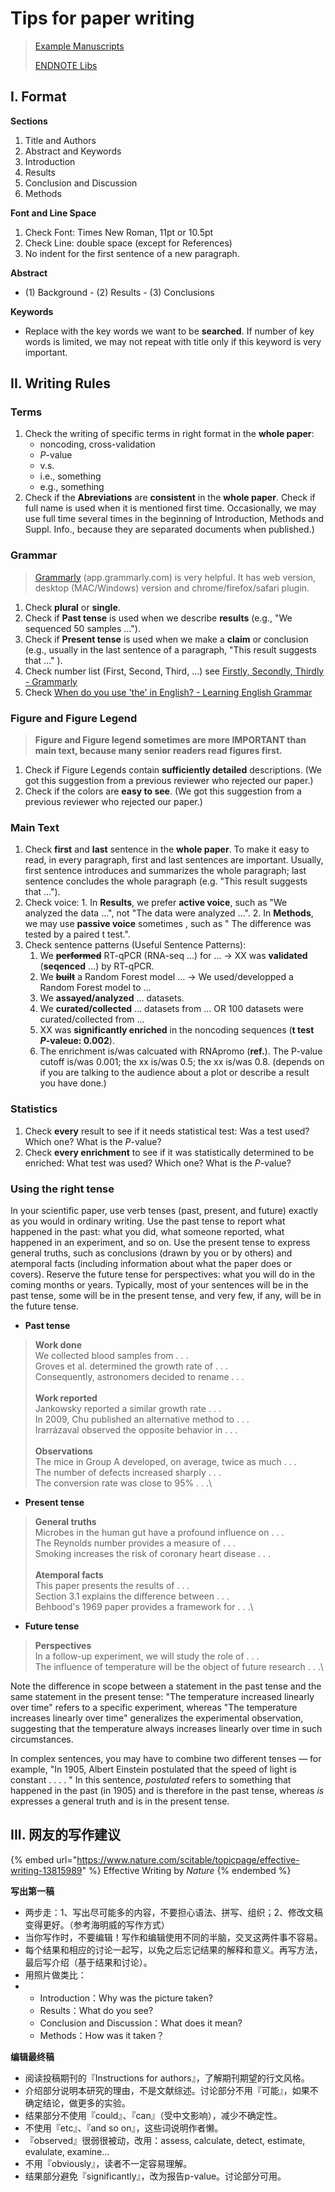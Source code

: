 # Tips for paper writing

> [Example Manuscripts](https://cloud.tsinghua.edu.cn/d/d2c5d0670b7143deb2d4/)
>
> [ENDNOTE Libs](https://cloud.tsinghua.edu.cn/d/07d2b19d6b284ebea5ea/?p=%2FENDNOTE\&mode=list)

## I. Format

**Sections**

1. Title and Authors
2. Abstract and Keywords
3. Introduction
4. Results
5. Conclusion and Discussion
6. Methods

**Font and Line Space**

1. Check Font: Times New Roman, 11pt or 10.5pt
2. Check Line: double space (except for References)
3. No indent for the first sentence of a new paragraph.

**Abstract**

* (1) Background - (2) Results - (3) Conclusions

**Keywords**

* Replace with the key words we want to be **searched**. If number of key words is limited, we may not repeat with title only if this keyword is very important.

## II. Writing Rules

### **Terms**

1. Check the writing of specific terms in right format in the **whole paper**:
   * noncoding, cross-validation
   * _P_-value
   * v.s.
   * i.e., something
   * e.g., something
2. Check if the **Abreviations** are **consistent** in the **whole paper**. Check if full name is used when it is mentioned first time. Occasionally, we may use full time several times in the beginning of Introduction, Methods and Suppl. Info., because they are separated documents when published.)

### **Grammar**

> [Grammarly](https://app.grammarly.com) (app.grammarly.com) is very helpful. It has web version, desktop (MAC/Windows) version and chrome/firefox/safari plugin.

1. Check **plural** or **single**.
2. Check if **Past tense** is used when we describe **results** (e.g., "We sequenced 50 samples ...").
3. Check if **Present tense** is used when we make a **claim** or conclusion (e.g., usually in the last sentence of a paragraph, "This result suggests that …" ).
4. Check number list (First, Second, Third, ...) see [Firstly, Secondly, Thirdly - Grammarly](https://www.grammarly.com/blog/firstly/)
5. Check [When do you use 'the' in English? - Learning English Grammar ](https://grammar.collinsdictionary.com/easy-learning/when-do-you-use-the-in-english)

### **Figure and Figure Legend**

> **Figure and Figure legend sometimes are more IMPORTANT than main text, because many senior readers read figures first.**

1. Check if Figure Legends contain **sufficiently detailed** descriptions. (We got this suggestion from a previous reviewer who rejected our paper.)
2. Check if the colors are **easy to see**.  (We got this suggestion from a previous reviewer who rejected our paper.)

### **Main Text**

1. Check **first** and **last** sentence in the **whole paper**. To make it easy to read, in every paragraph, first and last sentences are important. Usually, first sentence introduces and summarizes the whole paragraph; last sentence concludes the whole paragraph (e.g. "This result suggests that ...").
2. Check voice: 1. In **Results**, we prefer **active voice**, such as "We analyzed the data …", not "The data were analyzed …". 2. In **Methods**, we may use **passive voice** sometimes , such as " The difference was tested by a paired t test.".
3. Check sentence patterns (Useful Sentence Patterns):
   1. We ~~**performed**~~ RT-qPCR (RNA-seq …) for … → XX was **validated** (**seqenced** ...) by RT-qPCR.
   2. We ~~**built**~~ a Random Forest model … → We used/developped a Random Forest model to …
   3. We **assayed/analyzed** … datasets.
   4. We **curated/collected** … datasets from … OR 100 datasets were curated/collected from ...
   5. XX was **significantly enriched** in the noncoding sequences (**t test** _**P**_**-valeue: 0.002**).
   6. The enrichment is/was calcuated with RNApromo (**ref.**). The P-value cutoff is/was 0.001; the xx is/was 0.5; the xx is/was 0.8. (depends on if you are talking to the audience about a plot or describe a result you have done.)

### **Statistics**

1. Check **every** result to see if it needs statistical test: Was a test used? Which one? What is the _P_-value?
2. Check  **every enrichment** to see if it was statistically determined to be enriched:  What test was used? Which one? What is the _P_-value?

### Using the right tense

In your scientific paper, use verb tenses (past, present, and future) exactly as you would in ordinary writing. Use the past tense to report what happened in the past: what you did, what someone reported, what happened in an experiment, and so on. Use the present tense to express general truths, such as conclusions (drawn by you or by others) and atemporal facts (including information about what the paper does or covers). Reserve the future tense for perspectives: what you will do in the coming months or years. Typically, most of your sentences will be in the past tense, some will be in the present tense, and very few, if any, will be in the future tense.

* **Past tense**

> **Work done**\
> We collected blood samples from . . .\
> Groves et al. determined the growth rate of . . .\
> Consequently, astronomers decided to rename . . .\
> \
> **Work reported**\
> Jankowsky reported a similar growth rate . . .\
> In 2009, Chu published an alternative method to . . .\
> Irarrázaval observed the opposite behavior in . . .\
> \
> **Observations**\
> The mice in Group A developed, on average, twice as much . . .\
> The number of defects increased sharply . . .\
> The conversion rate was close to 95% . . .\
>

* **Present tense**

> **General truths**\
> Microbes in the human gut have a profound influence on . . .\
> The Reynolds number provides a measure of . . .\
> Smoking increases the risk of coronary heart disease . . .\
> \
> **Atemporal facts**\
> This paper presents the results of . . .\
> Section 3.1 explains the difference between . . .\
> Behbood's 1969 paper provides a framework for . . .\
>

* **Future tense**

> **Perspectives**\
> In a follow-up experiment, we will study the role of . . .\
> The influence of temperature will be the object of future research . . .\
>

Note the difference in scope between a statement in the past tense and the same statement in the present tense: "The temperature increased linearly over time" refers to a specific experiment, whereas "The temperature increases linearly over time" generalizes the experimental observation, suggesting that the temperature always increases linearly over time in such circumstances.

In complex sentences, you may have to combine two different tenses — for example, "In 1905, Albert Einstein postulated that the speed of light is constant . . . . " In this sentence, _postulated_ refers to something that happened in the past (in 1905) and is therefore in the past tense, whereas _is_ expresses a general truth and is in the present tense.



## III. 网友的写作建议

{% embed url="https://www.nature.com/scitable/topicpage/effective-writing-13815989" %}
Effective Writing by _Nature_
{% endembed %}

**写出第一稿**

* 两步走：1、写出尽可能多的内容，不要担心语法、拼写、组织；2、修改文稿变得更好。（参考海明威的写作方式）
* 当你写作时，不要编辑！写作和编辑使用不同的半脑，交叉这两件事不容易。
* 每个结果和相应的讨论一起写，以免之后忘记结果的解释和意义。再写方法，最后写介绍（基于结果和讨论）。
* 用照片做类比：
*
  * Introduction：Why was the picture taken?
  * Results：What do you see?
  * Conclusion and Discussion：What does it mean?
  * Methods：How was it taken？

**编辑最终稿**

* 阅读投稿期刊的『Instructions for authors』，了解期刊期望的行文风格。
* 介绍部分说明本研究的理由，不是文献综述。讨论部分不用『可能』，如果不确定结论，做更多的实验。
* 结果部分不使用『could』、『can』（受中文影响），减少不确定性。
* 不使用『etc』、『and so on』，这些词说明作者懒。
* 『observed』很弱很被动，改用：assess, calculate, detect, estimate, evalulate, examine...
* 不用『obviously』，读者不一定容易理解。
* 结果部分避免『significantly』，改为报告p-value。讨论部分可用。
